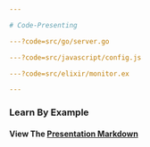 ```yaml
---

# Code-Presenting

---?code=src/go/server.go

---?code=src/javascript/config.js

---?code=src/elixir/monitor.ex

---
```


### Learn By Example
#### View The [Presentation Markdown](https://github.com/gitpitch/code-presenting/blob/master/PITCHME.md)
